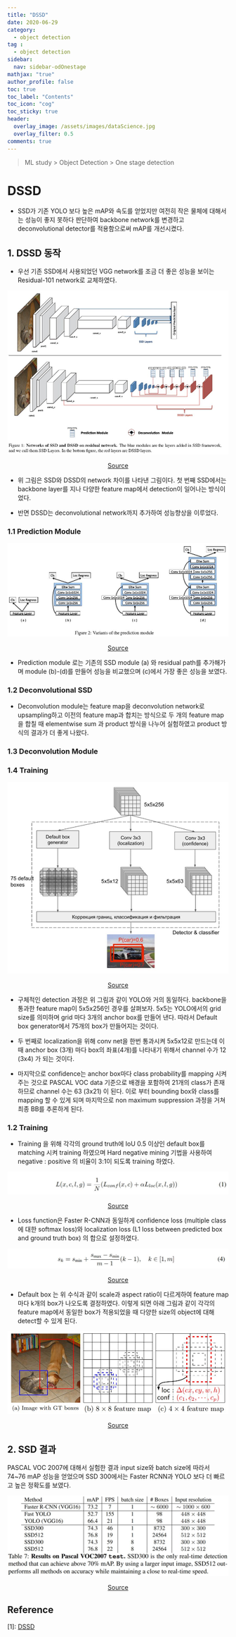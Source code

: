 ```yaml
---
title: "DSSD"
date: 2020-06-29
category:
  - object detection
tag :
  - object detection
sidebar:
  nav: sidebar-odOnestage
mathjax: "true"
author_profile: false
toc: true
toc_label: "Contents"
toc_icon: "cog"
toc_sticky: true
header:
  overlay_image: /assets/images/dataScience.jpg
  overlay_filter: 0.5
comments: true
---
```


> ML study > Object Detection > One stage detection

<script type="text/javascript" 
src="https://cdn.mathjax.org/mathjax/latest/MathJax.js?config=TeX-AMS_HTML">
</script>

# DSSD
- SSD가 기존 YOLO 보다 높은 mAP와 속도를 얻었지만 여전히 작은 물체에 대해서는 성능이 좋지 못하다 판단하여 backbone network를 변경하고 deconvolutional detector를 적용함으로써 mAP를 개선시켰다.

## 1. DSSD 동작

- 우선 기존 SSD에서 사용되었던 VGG network를 조금 더 좋은 성능을 보이는 Residual-101 network로 교체하였다.

<center><img src="/assets/images/od/DSSD01.jpg" ></center>

[<center>Source</center>](https://arxiv.org/pdf/1701.06659.pdf)

- 위 그림은 SSD와 DSSD의 network 차이를 나타낸 그림이다. 첫 번째 SSD에서는 backbone layer를 지나 다양한 feature map에서 detection이 일어나는 방식이었다.

- 반면 DSSD는 deconvolutional network까지 추가하여 성능향상을 이루었다.

### 1.1 Prediction Module
<center><img src="/assets/images/od/DSSD02.jpg" ></center>

[<center>Source</center>](https://arxiv.org/pdf/1701.06659.pdf)

- Prediction module 로는 기존의 SSD module (a) 와 residual path를 추가해가며 module (b)-(d)를 만들어 성능을 비교했으며 (c)에서 가장 좋은 성능을 보였다.




### 1.2 Deconvolutional SSD

- Deconvolution module는 feature map을 deconvolution network로 upsampling하고 이전의 feature map과 합치는 방식으로 두 개의 feature map을 합칠 때 elementwise sum 과 product 방식을 나누어 실험하였고 product 방식의 결과가 더 좋게 나왔다.
 


### 1.3 Deconvolution Module
### 1.4 Training

<center><img src="/assets/images/od/SSDBlog.jpg" ></center>

[<center>Source</center>](https://arxiv.org/pdf/1512.02325.pdf)

- 구체적인 detection 과정은 위 그림과 같이  YOLO와 거의 동일하다. backbone을 통과한 feature map이  5x5x256인 경우를 살펴보자. 5x5는 YOLO에서의 grid size를 의미하며 grid 마다 3개의 anchor box를 만들어 낸다. 따라서 Default box generator에서 75개의 box가 만들어지는 것이다.

- 두 번째로 localization을 위해 conv net을 한번 통과시켜 5x5x12로 만드는데 이 때 anchor box (3개) 마다 box의 좌표(4개)를 나타내기 위해서 channel 수가 12 (3x4) 가 되는 것이다. 

- 마지막으로 confidence는 anchor box마다 class probability를 mapping 시켜주는 것으로 PASCAL VOC data 기준으로 배경을 포함하여 21개의 class가 존재하므로 channel 수는 63 (3x21) 이 된다. 이로 부터 bounding box와 class를 mapping 할 수 있게 되며 마지막으로 non maximum suppression 과정을 거쳐 최종 BB를 추론하게 된다.

### 1.2 Training

- Training 을 위해 각각의 ground truth에 IoU 0.5 이상인 default box를 matching 시켜 training 하였으며 Hard negative mining 기법을 사용하여 negative : positive 의 비율이 3:1이 되도록 training 하였다. 

<center><img src="/assets/images/od/SSDE01.jpg" ></center>

[<center>Source</center>](https://arxiv.org/pdf/1512.02325.pdf)

- Loss function은 Faster R-CNN과 동일하게 confidence loss (multiple class에 대한 softmax loss)와 localization loss (L1 loss between predicted box and ground truth box) 의 합으로 설정하였다.

<center><img src="/assets/images/od/SSDE04.jpg" ></center>

[<center>Source</center>](https://arxiv.org/pdf/1512.02325.pdf)

- Default box 는 위 수식과 같이 scale과 aspect ratio이 다르게하여 feature map마다 k개의 box가 나오도록 결정하였다. 이렇게 되면 아래 그림과 같이 각각의 feature map에서 동일한 box가 적용되었을 때 다양한 size의 object에 대해 detect할 수 있게 된다.

<center><img src="/assets/images/od/SSD01.jpg" ></center>

[<center>Source</center>](https://arxiv.org/pdf/1512.02325.pdf)



## 2. SSD 결과

PASCAL VOC 2007에 대해서 실험한 결과 input size와 batch size에 따라서 74~76 mAP 성능을 얻었으며 SSD 300에서는 Faster RCNN과 YOLO 보다 더 빠르고 높은 정확도를 보였다.

<!--며 fully convolutional network를 한번에 training 시키기 어려웠다.
-->
<center><img src="/assets/images/od/SSDT07.jpg" ></center>

[<center>Source</center>](https://arxiv.org/pdf/1512.02325.pdf)




## Reference
\[1]: [DSSD](https://arxiv.org/pdf/1701.06659.pdf)


<br><br>
